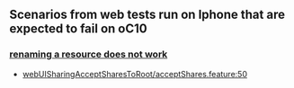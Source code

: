 ## Scenarios from web tests run on Iphone that are expected to fail on oC10

### [renaming a resource does not work](https://github.com/owncloud/ocis-reva/issues/14)
-   [webUISharingAcceptSharesToRoot/acceptShares.feature:50](https://github.com/owncloud/web/blob/master/tests/acceptance/features/webUISharingAcceptSharesToRoot/acceptShares.feature#L50)
